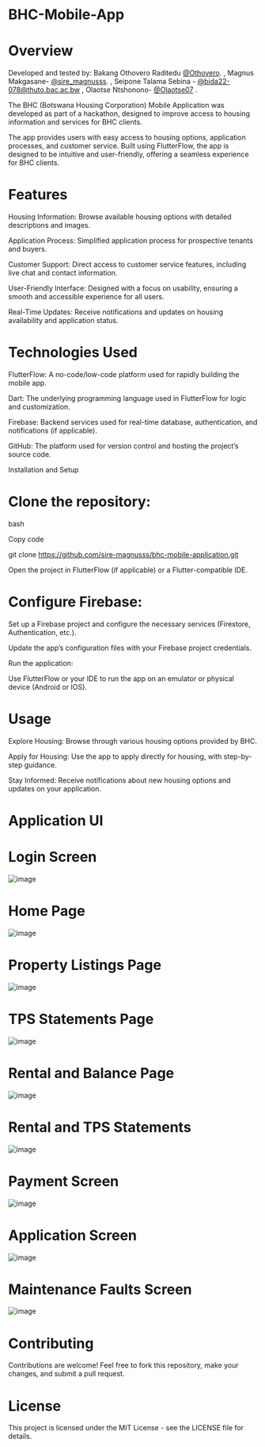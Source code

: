 # BHC-Mobile-App



# Overview

Developed and tested by:  Bakang Othovero Raditedu [@Othovero](https://github.com/Othovero). , Magnus Makgasane- [@sire_magnusss](https://github.com/sire-magnusss). ,  Seipone Talama Sebina - [@bida22-078@thuto.bac.ac.bw](https://github.com/@bida22-078@thuto.bac.ac.bw) , Olaotse Ntshonono- [@Olaotse07](https://github.com/Olaotse07) .

The BHC (Botswana Housing Corporation) Mobile Application was developed as part of a hackathon, designed to improve access to housing information and services for BHC clients. 

The app provides users with easy access to housing options, application processes, and customer service. Built using FlutterFlow, the app is designed to be intuitive and user-friendly, offering a seamless experience for BHC clients.

# Features

Housing Information: Browse available housing options with detailed descriptions and images.

Application Process: Simplified application process for prospective tenants and buyers.

Customer Support: Direct access to customer service features, including live chat and contact information.

User-Friendly Interface: Designed with a focus on usability, ensuring a smooth and accessible experience for all users.

Real-Time Updates: Receive notifications and updates on housing availability and application status.

# Technologies Used

FlutterFlow: A no-code/low-code platform used for rapidly building the mobile app.

Dart: The underlying programming language used in FlutterFlow for logic and customization.

Firebase: Backend services used for real-time database, authentication, and notifications (if applicable).

GitHub: The platform used for version control and hosting the project’s source code.

Installation and Setup

# Clone the repository:

bash

Copy code

git clone https://github.com/sire-magnusss/bhc-mobile-application.git

Open the project in FlutterFlow (if applicable) or a Flutter-compatible IDE.

# Configure Firebase:

Set up a Firebase project and configure the necessary services (Firestore, Authentication, etc.).

Update the app’s configuration files with your Firebase project credentials.

Run the application:

Use FlutterFlow or your IDE to run the app on an emulator or physical device (Android or IOS).

# Usage

Explore Housing: Browse through various housing options provided by BHC.

Apply for Housing: Use the app to apply directly for housing, with step-by-step guidance.

Stay Informed: Receive notifications about new housing options and updates on your application.

# Application UI

# Login Screen
![image](https://github.com/user-attachments/assets/5c12080e-03d3-4beb-bdaa-4941bf2ad15d)

# Home Page
![image](https://github.com/user-attachments/assets/35b443e0-62d3-479c-8c6f-1ddabc5fc99a)

# Property Listings Page
![image](https://github.com/user-attachments/assets/b9637d50-cb9b-4ac5-99c3-4e7404147c69)

# TPS Statements Page
![image](https://github.com/user-attachments/assets/19ad9dac-9a3f-40b6-867d-8b7c224896d9)

# Rental and Balance Page
![image](https://github.com/user-attachments/assets/3ac44ee7-3ff4-4ba1-9675-e344324fbeb9)

# Rental and TPS Statements
![image](https://github.com/user-attachments/assets/c173aa8b-5421-404f-9576-979d29ff05d9)

# Payment Screen

![image](https://github.com/user-attachments/assets/412f3472-2976-48c4-8f8c-d264a03f095a)

# Application Screen

![image](https://github.com/user-attachments/assets/a499efdb-27a5-4d2a-81ee-648fa4b9761a)

# Maintenance Faults Screen
![image](https://github.com/user-attachments/assets/9a1a8386-2022-4f6a-9bfc-e40009023d22)











# Contributing

Contributions are welcome! Feel free to fork this repository, make your changes, and submit a pull request.

# License
This project is licensed under the MIT License - see the LICENSE file for details.
